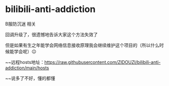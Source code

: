 # bilibili-anti-addiction
B服防沉迷 相关

回调升级了，很遗憾地告诉大家这个方法失效了

但是如果有生之年能学会网络信息接收原理我会继续维护这个项目的（所以什么时候能学会呢）😐

~~远程hosts地址：https://raw.githubusercontent.com/ZIDOUZI/bilibili-anti-addiction/main/hosts

~~说多了不好，懂的都懂
